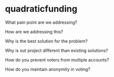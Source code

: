 # quadraticfunding

What pain point are we addressing?

How are we addressing this?

Why is the best solution for the problem?

Why is out project different than existing solutions?

How do you prevent voters from multiple accounts? 

How do you maintain anonymity in voting?
